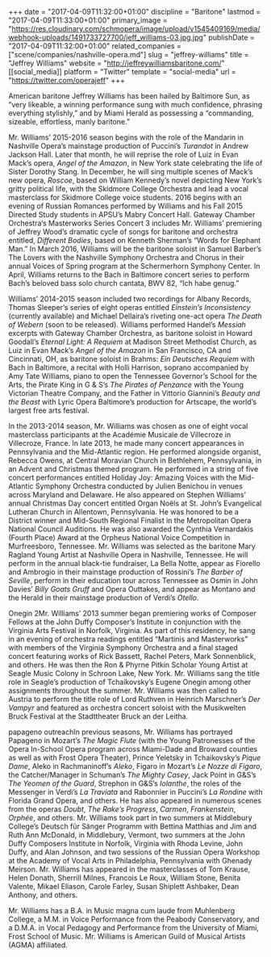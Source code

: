 +++
date = "2017-04-09T11:32:00+01:00"
discipline = "Baritone"
lastmod = "2017-04-09T11:33:00+01:00"
primary_image = "https://res.cloudinary.com/schmopera/image/upload/v1545409169/media/webhook-uploads/1491733727700/jeff_williams-03.jpg.jpg"
publishDate = "2017-04-09T11:32:00+01:00"
related_companies = ["scene/companies/nashville-opera.md"]
slug = "jeffrey-williams"
title = "Jeffrey Williams"
website = "http://jeffreywilliamsbaritone.com/"
[[social_media]]
platform = "Twitter"
template = "social-media"
url = "https://twitter.com/operajeff"
+++

American baritone Jeffrey Williams has been hailed by Baltimore Sun, as “very likeable, a winning performance sung with much confidence, phrasing everything stylishly,” and by Miami Herald as possessing a “commanding, sizeable, effortless, manly baritone.”

Mr. Williams’ 2015-2016 season begins with the role of the Mandarin in Nashville Opera’s mainstage production of Puccini’s *Turandot* in Andrew Jackson Hall.  Later that month, he will reprise the role of Luiz in Evan Mack’s opera, *Angel of the Amazon*, in New York state celebrating the life of Sister Dorothy Stang.  In December, he will sing multiple scenes of Mack’s new opera, *Roscoe*, based on William Kennedy’s novel depicting New York’s gritty political life, with the Skidmore College Orchestra and lead a vocal masterclass for Skidmore College voice students.  2016 begins with an evening of Russian Romances performed by Williams and his Fall 2015 Directed Study students in APSU’s Mabry Concert Hall.  Gateway Chamber Orchestra‘s Masterworks Series Concert 3 includes Mr. Williams’ premiering of Jeffrey Wood’s dramatic cycle of songs for baritone and orchestra entitled, *Different Bodies*, based on Kenneth Sherman’s “Words for Elephant Man.”  In March 2016, Williams will be the baritone soloist in Samuel Barber’s The Lovers with the Nashville Symphony Orchestra and Chorus in their annual Voices of Spring program at the Schermerhorn Symphony Center.  In April, Williams returns to the Bach in Baltimore concert series to perform Bach’s beloved bass solo church cantata, BWV 82, “Ich habe genug.”

Williams’ 2014-2015 season included two recordings for Albany Records, Thomas Sleeper’s series of eight operas entitled *Einstein’s Inconsistency* (currently available) and Michael Dellaira’s riveting one-act opera *The Death of Webern* (soon to be released).  Williams performed Handel’s *Messiah* excerpts with Gateway Chamber Orchestra, as baritone soloist in Howard Goodall’s *Eternal Light: A Requiem* at Madison Street Methodist Church, as Luiz in Evan Mack’s *Angel of the Amazon* in San Francisco, CA and Cincinnati, OH, as baritone soloist in Brahms: *Ein Deutsches Requiem* with Bach in Baltimore, a recital with Holli Harrison, soprano accompanied by Amy Tate Williams, piano to open the Tennessee Governor’s School for the Arts, the Pirate King in G & S’s *The Pirates of Penzance* with the Young Victorian Theatre Company, and the Father in Vittorio Giannini’s *Beauty and the Beast* with Lyric Opera Baltimore’s production for Artscape, the world’s largest free arts festival.

In the 2013-2014 season, Mr. Williams was chosen as one of eight vocal masterclass participants at the Académie Musicale de Villecroze in Villecroze, France.  In late 2013, he made many concert appearances in Pennsylvania and the Mid-Atlantic region.  He performed alongside organist, Rebecca Owens, at Central Moravian Church in Bethlehem, Pennsylvania, in an Advent and Christmas themed program.   He performed in a string of five concert performances entitled Holiday Joy: Amazing Voices with the Mid-Atlantic Symphony Orchestra conducted by Julien Benichou in venues across Maryland and Delaware.  He also appeared on Stephen Williams’ annual Christmas Day concert entitled Organ Noëls at St. John’s Evangelical Lutheran Church in Allentown, Pennsylvania.  He was honored to be a District winner and Mid-South Regional Finalist in the Metropolitan Opera National Council Auditions.  He was also awarded the Cynthia Vernardakis (Fourth Place) Award at the Orpheus National Voice Competition in Murfreesboro, Tennessee.  Mr. Williams was selected as the baritone Mary Ragland Young Artist at Nashville Opera in Nashville, Tennessee.  He will perform in the annual black-tie fundraiser, La Bella Notte, appear as Fiorello and Ambrogio in their mainstage production of Rossini’s *The Barber of Seville*, perform in their education tour across Tennessee as Osmin in John Davies’ *Billy Goats Gruff* and Opera Outtakes, and appear as Montano and the Herald in their mainstage production of Verdi’s *Otello*.

Onegin 2Mr. Williams’ 2013 summer began premiering works of Composer Fellows at the John Duffy Composer’s Institute in conjunction with the Virginia Arts Festival in Norfolk, Virginia.  As part of this residency, he sang in an evening of orchestra readings entitled “Martinis and Masterworks” with members of the Virginia Symphony Orchestra and a final staged concert featuring works of Rick Bassett, Rachel Peters, Mark Sonnenblick, and others.  He was then the Ron & Phyrne Pitkin Scholar Young Artist at Seagle Music Colony in Schroon Lake, New York.  Mr. Williams sang the title role in Seagle’s production of Tchaikovsky’s Eugene Onegin among other assignments throughout the summer. Mr. Williams was then called to Austria to perform the title role of Lord Ruthven in Heinrich Marschner’s *Der Vampyr* and featured as orchestra concert soloist with the Musikwelten Bruck Festival at the Stadttheater Bruck an der Leitha.

papageno outreachIn previous seasons, Mr. Williams has portrayed Papageno in Mozart’s *The Magic Flute* (with the Young Patronesses of the Opera In-School Opera program across Miami-Dade and Broward counties as well as with Frost Opera Theater), Prince Yeletsky in Tchaikovsky’s *Pique Dame*, Aleko in Rachmaninoff’s *Aleko*, Figaro in Mozart’s *Le Nozze di Figaro*, the Catcher/Manager in Schuman’s *The Mighty Casey*, Jack Point in G&S’s *The Yeomen of the Guard*, Strephon in G&S’s *Iolanthe*, the roles of the Messenger in Verdi’s *La Traviata* and Rabonnier in Puccini’s *La Rondine* with Florida Grand Opera, and others.  He has also appeared in numerous scenes from the operas *Doubt*, *The Rake’s Progress*, *Carmen*, *Frankenstein*, *Orphée*, and others.  Mr. Williams took part in two summers at Middlebury College’s Deutsch für Sänger Programm with Bettina Matthias and Jim and Ruth Ann McDonald, in Middlebury, Vermont, two summers at the John Duffy Composers Institute in Norfolk, Virginia with Rhoda Levine, John Duffy, and Alan Johnson, and two sessions of the Russian Opera Workshop at the Academy of Vocal Arts in Philadelphia, Pennsylvania with Ghenady Meirson.  Mr. Williams has appeared in the masterclasses of Tom Krause, Helen Donath, Sherrill Milnes, Francois Le Roux, William Stone, Benita Valente, Mikael Eliason, Carole Farley, Susan Shiplett Ashbaker, Dean Anthony, and others.

Mr. Williams has a B.A. in Music magna cum laude from Muhlenberg College, a M.M. in Voice Performance from the Peabody Conservatory, and a D.M.A. in Vocal Pedagogy and Performance from the University of Miami, Frost School of Music.  Mr. Williams is American Guild of Musical Artists (AGMA) affiliated.
